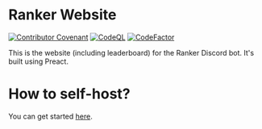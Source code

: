 # Ranker Website
[![Contributor Covenant](https://img.shields.io/badge/Contributor%20Covenant-2.1-4baaaa.svg)](CODE_OF_CONDUCT.md)
[![CodeQL](https://github.com/Ranker-Team/Website/actions/workflows/codeql-analysis.yml/badge.svg)](https://github.com/Ranker-Team/Website/actions/workflows/codeql-analysis.yml)
[![CodeFactor](https://www.codefactor.io/repository/github/ranker-team/website/badge)](https://www.codefactor.io/repository/github/ranker-team/website)

This is the website (including leaderboard) for the Ranker Discord bot. It's built using Preact.

# How to self-host?
You can get started [here](/docs/get-started/building.md).
